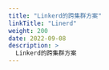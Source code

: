 ```yaml
---
title: "Linkerd的跨集群方案"
linkTitle: "Linerd"
weight: 200
date: 2022-09-08
description: >
  Linkerd的跨集群方案
---
```






